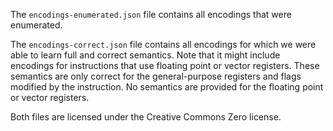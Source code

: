 The `encodings-enumerated.json` file contains all encodings that were enumerated.

The `encodings-correct.json` file contains all encodings for which we were able to learn full and correct semantics. Note that it might include encodings for instructions that use floating point or vector registers. These semantics are only correct for the general-purpose registers and flags modified by the instruction. No semantics are provided for the floating point or vector registers.

Both files are licensed under the Creative Commons Zero license.